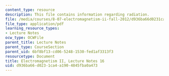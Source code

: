 ```yaml
---
content_type: resource
description: This file contains information regarding radiation.
file: /media/courses/8-07-electromagnetism-ii-fall-2012/d936ba66d0231ca4a1904845fba0a473_MIT8_07F12_ln16.pdf
file_type: application/pdf
learning_resource_types:
- Lecture Notes
ocw_type: OCWFile
parent_title: Lecture Notes
parent_type: CourseSection
parent_uid: 6bf8bf13-cd06-5248-1530-fed1af3313f3
resourcetype: Document
title: Electromagnetism II, Lecture Notes 16
uid: d936ba66-d023-1ca4-a190-4845fba0a473
---
```

